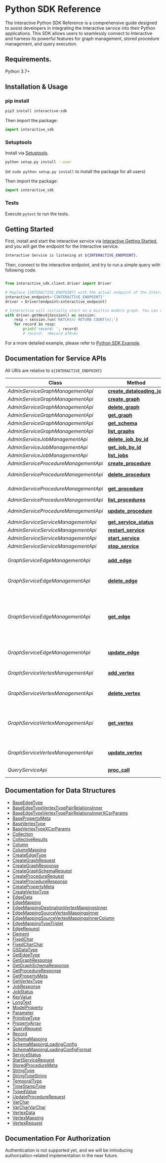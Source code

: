 # Python SDK Reference

The Interactive Python SDK Reference is a comprehensive guide designed to assist developers in integrating the Interactive service into their Python applications. This SDK allows users to seamlessly connect to Interactive and harness its powerful features for graph management, stored procedure management, and query execution.

## Requirements.

Python 3.7+

## Installation & Usage
### pip install

```bash
pip3 install interactive-sdk
```

Then import the package:
```python
import interactive_sdk
```

### Setuptools

Install via [Setuptools](http://pypi.python.org/pypi/setuptools).

```sh
python setup.py install --user
```
(or `sudo python setup.py install` to install the package for all users)

Then import the package:
```python
import interactive_sdk
```

### Tests

Execute `pytest` to run the tests.

## Getting Started

First, install and start the interactive service via [Interactive Getting Started](https://graphscope.io/docs/flex/interactive/getting_started), and you will get the endpoint for the Interactive service.

```bash
Interactive Service is listening at ${INTERACTIVE_ENDPOINT}.
```

Then, connect to the interactive endpoint, and try to run a simple query with following code.

```python

from interactive_sdk.client.driver import Driver

# Replace {INTERACTIVE_ENDPOINT} with the actual endpoint of the Interactive service.
interactive_endpoint='{INTERACTIVE_ENDPOINT}'
driver = Driver(endpoint=interactive_endpoint)

# Interactive will initially start on a builtin modern graph. You can run a simple cypher query
with driver.getNeo4jSession() as session:
    resp = session.run('MATCH(n) RETURN COUNT(n);')
    for record in resp:
        print('record: ', record)
        # record:  <Record $f0=6>
```

For a more detailed example, please refer to [Python SDK Example](https://github.com/alibaba/GraphScope/blob/main/flex/interactive/sdk/examples/python/basic_example.py).


## Documentation for Service APIs

All URIs are relative to `${INTERACTIVE_ENDPOINT}`

Class | Method | HTTP request | Description
------------ | ------------- | ------------- | -------------
*AdminServiceGraphManagementApi* | [**create_dataloading_job**](./AdminServiceGraphManagementApi.md#create_dataloading_job) | **POST** /v1/graph/{graph_id}/dataloading | 
*AdminServiceGraphManagementApi* | [**create_graph**](./AdminServiceGraphManagementApi.md#create_graph) | **POST** /v1/graph | 
*AdminServiceGraphManagementApi* | [**delete_graph**](./AdminServiceGraphManagementApi.md#delete_graph) | **DELETE** /v1/graph/{graph_id} | 
*AdminServiceGraphManagementApi* | [**get_graph**](./AdminServiceGraphManagementApi.md#get_graph) | **GET** /v1/graph/{graph_id} | 
*AdminServiceGraphManagementApi* | [**get_schema**](./AdminServiceGraphManagementApi.md#get_schema) | **GET** /v1/graph/{graph_id}/schema | 
*AdminServiceGraphManagementApi* | [**list_graphs**](./AdminServiceGraphManagementApi.md#list_graphs) | **GET** /v1/graph | 
*AdminServiceJobManagementApi* | [**delete_job_by_id**](./AdminServiceJobManagementApi.md#delete_job_by_id) | **DELETE** /v1/job/{job_id} | 
*AdminServiceJobManagementApi* | [**get_job_by_id**](./AdminServiceJobManagementApi.md#get_job_by_id) | **GET** /v1/job/{job_id} | 
*AdminServiceJobManagementApi* | [**list_jobs**](./AdminServiceJobManagementApi.md#list_jobs) | **GET** /v1/job | 
*AdminServiceProcedureManagementApi* | [**create_procedure**](./AdminServiceProcedureManagementApi.md#create_procedure) | **POST** /v1/graph/{graph_id}/procedure | 
*AdminServiceProcedureManagementApi* | [**delete_procedure**](./AdminServiceProcedureManagementApi.md#delete_procedure) | **DELETE** /v1/graph/{graph_id}/procedure/{procedure_id} | 
*AdminServiceProcedureManagementApi* | [**get_procedure**](./AdminServiceProcedureManagementApi.md#get_procedure) | **GET** /v1/graph/{graph_id}/procedure/{procedure_id} | 
*AdminServiceProcedureManagementApi* | [**list_procedures**](./AdminServiceProcedureManagementApi.md#list_procedures) | **GET** /v1/graph/{graph_id}/procedure | 
*AdminServiceProcedureManagementApi* | [**update_procedure**](./AdminServiceProcedureManagementApi.md#update_procedure) | **PUT** /v1/graph/{graph_id}/procedure/{procedure_id} | 
*AdminServiceServiceManagementApi* | [**get_service_status**](./AdminServiceServiceManagementApi.md#get_service_status) | **GET** /v1/service/status | 
*AdminServiceServiceManagementApi* | [**restart_service**](./AdminServiceServiceManagementApi.md#restart_service) | **POST** /v1/service/restart | 
*AdminServiceServiceManagementApi* | [**start_service**](./AdminServiceServiceManagementApi.md#start_service) | **POST** /v1/service/start | 
*AdminServiceServiceManagementApi* | [**stop_service**](./AdminServiceServiceManagementApi.md#stop_service) | **POST** /v1/service/stop | 
*GraphServiceEdgeManagementApi* | [**add_edge**](./GraphServiceEdgeManagementApi.md#add_edge) | **POST** /v1/graph/{graph_id}/edge | Add edge to the graph
*GraphServiceEdgeManagementApi* | [**delete_edge**](./GraphServiceEdgeManagementApi.md#delete_edge) | **DELETE** /v1/graph/{graph_id}/edge | Remove edge from the graph
*GraphServiceEdgeManagementApi* | [**get_edge**](./GraphServiceEdgeManagementApi.md#get_edge) | **GET** /v1/graph/{graph_id}/edge | Get the edge&#39;s properties with src and dst vertex primary keys.
*GraphServiceEdgeManagementApi* | [**update_edge**](./GraphServiceEdgeManagementApi.md#update_edge) | **PUT** /v1/graph/{graph_id}/edge | Update edge&#39;s property
*GraphServiceVertexManagementApi* | [**add_vertex**](./GraphServiceVertexManagementApi.md#add_vertex) | **POST** /v1/graph/{graph_id}/vertex | Add vertex to the graph
*GraphServiceVertexManagementApi* | [**delete_vertex**](./GraphServiceVertexManagementApi.md#delete_vertex) | **DELETE** /v1/graph/{graph_id}/vertex | Remove vertex from the graph
*GraphServiceVertexManagementApi* | [**get_vertex**](./GraphServiceVertexManagementApi.md#get_vertex) | **GET** /v1/graph/{graph_id}/vertex | Get the vertex&#39;s properties with vertex primary key.
*GraphServiceVertexManagementApi* | [**update_vertex**](./GraphServiceVertexManagementApi.md#update_vertex) | **PUT** /v1/graph/{graph_id}/vertex | Update vertex&#39;s property
*QueryServiceApi* | [**proc_call**](./QueryServiceApi.md#proc_call) | **POST** /v1/graph/{graph_id}/query | run queries on graph


## Documentation for Data Structures

 - [BaseEdgeType](./BaseEdgeType.md)
 - [BaseEdgeTypeVertexTypePairRelationsInner](./BaseEdgeTypeVertexTypePairRelationsInner.md)
 - [BaseEdgeTypeVertexTypePairRelationsInnerXCsrParams](./BaseEdgeTypeVertexTypePairRelationsInnerXCsrParams.md)
 - [BasePropertyMeta](./BasePropertyMeta.md)
 - [BaseVertexType](./BaseVertexType.md)
 - [BaseVertexTypeXCsrParams](./BaseVertexTypeXCsrParams.md)
 - [Collection](./Collection.md)
 - [CollectiveResults](./CollectiveResults.md)
 - [Column](./Column.md)
 - [ColumnMapping](./ColumnMapping.md)
 - [CreateEdgeType](./CreateEdgeType.md)
 - [CreateGraphRequest](./CreateGraphRequest.md)
 - [CreateGraphResponse](./CreateGraphResponse.md)
 - [CreateGraphSchemaRequest](./CreateGraphSchemaRequest.md)
 - [CreateProcedureRequest](./CreateProcedureRequest.md)
 - [CreateProcedureResponse](./CreateProcedureResponse.md)
 - [CreatePropertyMeta](./CreatePropertyMeta.md)
 - [CreateVertexType](./CreateVertexType.md)
 - [EdgeData](./EdgeData.md)
 - [EdgeMapping](./EdgeMapping.md)
 - [EdgeMappingDestinationVertexMappingsInner](./EdgeMappingDestinationVertexMappingsInner.md)
 - [EdgeMappingSourceVertexMappingsInner](./EdgeMappingSourceVertexMappingsInner.md)
 - [EdgeMappingSourceVertexMappingsInnerColumn](./EdgeMappingSourceVertexMappingsInnerColumn.md)
 - [EdgeMappingTypeTriplet](./EdgeMappingTypeTriplet.md)
 - [EdgeRequest](./EdgeRequest.md)
 - [Element](./Element.md)
 - [FixedChar](./FixedChar.md)
 - [FixedCharChar](./FixedCharChar.md)
 - [GSDataType](./GSDataType.md)
 - [GetEdgeType](./GetEdgeType.md)
 - [GetGraphResponse](./GetGraphResponse.md)
 - [GetGraphSchemaResponse](./GetGraphSchemaResponse.md)
 - [GetProcedureResponse](./GetProcedureResponse.md)
 - [GetPropertyMeta](./GetPropertyMeta.md)
 - [GetVertexType](./GetVertexType.md)
 - [JobResponse](./JobResponse.md)
 - [JobStatus](./JobStatus.md)
 - [KeyValue](./KeyValue.md)
 - [LongText](./LongText.md)
 - [ModelProperty](./ModelProperty.md)
 - [Parameter](./Parameter.md)
 - [PrimitiveType](./PrimitiveType.md)
 - [PropertyArray](./PropertyArray.md)
 - [QueryRequest](./QueryRequest.md)
 - [Record](./Record.md)
 - [SchemaMapping](./SchemaMapping.md)
 - [SchemaMappingLoadingConfig](./SchemaMappingLoadingConfig.md)
 - [SchemaMappingLoadingConfigFormat](./SchemaMappingLoadingConfigFormat.md)
 - [ServiceStatus](./ServiceStatus.md)
 - [StartServiceRequest](./StartServiceRequest.md)
 - [StoredProcedureMeta](./StoredProcedureMeta.md)
 - [StringType](./StringType.md)
 - [StringTypeString](./StringTypeString.md)
 - [TemporalType](./TemporalType.md)
 - [TimeStampType](./TimeStampType.md)
 - [TypedValue](./TypedValue.md)
 - [UpdateProcedureRequest](./UpdateProcedureRequest.md)
 - [VarChar](./VarChar.md)
 - [VarCharVarChar](./VarCharVarChar.md)
 - [VertexData](./VertexData.md)
 - [VertexMapping](./VertexMapping.md)
 - [VertexRequest](./VertexRequest.md)


<a id="documentation-for-authorization"></a>
## Documentation For Authorization

Authentication is not supported yet, and we will be introducing authorization-related implementation in the near future.



